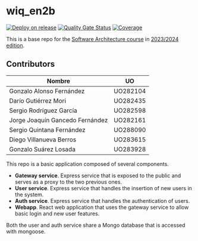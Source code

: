 # wiq_en2b

[![Deploy on release](https://github.com/Arquisoft/wiq_en2b/actions/workflows/release.yml/badge.svg)](https://github.com/Arquisoft/wiq_en2b/actions/workflows/release.yml)
[![Quality Gate Status](https://sonarcloud.io/api/project_badges/measure?project=Arquisoft_wiq_en2b&metric=alert_status)](https://sonarcloud.io/summary/new_code?id=Arquisoft_wiq_en2b)
[![Coverage](https://sonarcloud.io/api/project_badges/measure?project=Arquisoft_wiq_en2b&metric=coverage)](https://sonarcloud.io/summary/new_code?id=Arquisoft_wiq_en2b)

This is a base repo for the [Software Architecture course](http://arquisoft.github.io/) in [2023/2024 edition](https://arquisoft.github.io/course2324.html). 

## Contributors
| Nombre                          | UO       |
|---------------------------------|----------|
| Gonzalo Alonso Fernández        | UO282104 |
| Darío Gutiérrez Mori            | UO282435 |
| Sergio Rodríguez García         | UO282598 |
| Jorge Joaquín Gancedo Fernández | UO282161 |
| Sergio Quintana Fernández       | UO288090 |
| Diego Villanueva Berros         | UO283615 |
| Gonzalo Suárez Losada           | UO283928 |

This repo is a basic application composed of several components.

- **Gateway service**. Express service that is exposed to the public and serves as a proxy to the two previous ones.
- **User service**. Express service that handles the insertion of new users in the system.
- **Auth service**. Express service that handles the authentication of users.
- **Webapp**. React web application that uses the gateway service to allow basic login and new user features.

Both the user and auth service share a Mongo database that is accessed with mongoose.


